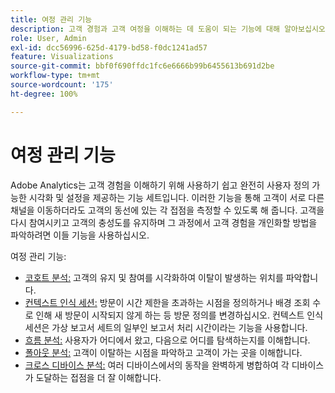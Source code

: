 ```yaml
---
title: 여정 관리 기능
description: 고객 경험과 고객 여정을 이해하는 데 도움이 되는 기능에 대해 알아보십시오.
role: User, Admin
exl-id: dcc56996-625d-4179-bd58-f0dc1241ad57
feature: Visualizations
source-git-commit: bbf0f690ffdc1fc6e6666b99b6455613b691d2be
workflow-type: tm+mt
source-wordcount: '175'
ht-degree: 100%

---
```


# 여정 관리 기능

Adobe Analytics는 고객 경험을 이해하기 위해 사용하기 쉽고 완전히 사용자 정의 가능한 시각화 및 설정을 제공하는 기능 세트입니다. 이러한 기능을 통해 고객이 서로 다른 채널을 이동하더라도 고객의 동선에 있는 각 접점을 측정할 수 있도록 해 줍니다. 고객을 다시 참여시키고 고객의 충성도를 유지하며 그 과정에서 고객 경험을 개인화할 방법을 파악하려면 이들 기능을 사용하십시오.

여정 관리 기능:

* [코호트 분석:](visualizations/cohort-table/cohort-analysis.md) 고객의 유지 및 참여를 시각화하여 이탈이 발생하는 위치를 파악합니다.
* [컨텍스트 인식 세션:](../../components/vrs/vrs-report-time-processing.md) 방문이 시간 제한을 초과하는 시점을 정의하거나 배경 조회 수로 인해 새 방문이 시작되지 않게 하는 등 방문 정의를 변경하십시오. 컨텍스트 인식 세션은 가상 보고서 세트의 일부인 보고서 처리 시간이라는 기능을 사용합니다.
* [흐름 분석:](visualizations/c-flow/flow.md) 사용자가 어디에서 왔고, 다음으로 어디를 탐색하는지를 이해합니다.
* [폴아웃 분석:](visualizations/fallout/fallout-flow.md) 고객이 이탈하는 시점을 파악하고 고객이 가는 곳을 이해합니다.
* [크로스 디바이스 분석:](../../components/cda/overview.md) 여러 디바이스에서의 동작을 완벽하게 병합하여 각 디바이스가 도달하는 접점을 더 잘 이해합니다.
